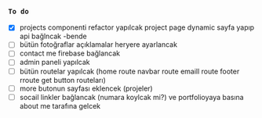 ### `To do `
- [x] projects componenti refactor yapılcak project page dynamic sayfa yapıp api bağlncak -bende
- [ ] bütün fotoğraflar açıklamalar heryere ayarlancak
- [ ] contact me firebase bağlancak
- [ ] admin paneli yapılcak
- [ ] bütün routelar yapılcak (home route navbar route emaill route footer rroute get button routeları)
- [ ] more butonun sayfası eklencek (projeler)
- [ ] socail linkler bağlancak (numara koylcak mi?) ve portfolioyaya basına about me tarafına gelcek
